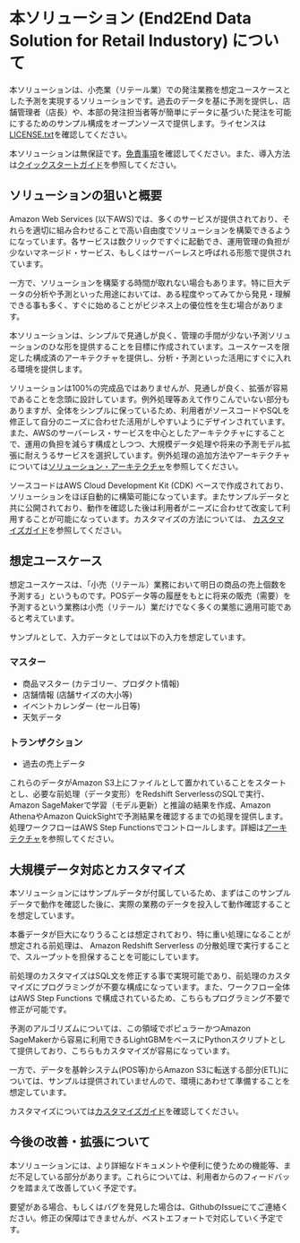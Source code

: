 # 本ソリューション (End2End Data Solution for Retail Industory) について

本ソリューションは、小売業（リテール業）での発注業務を想定ユースケースとした予測を実現するソリューションです。過去のデータを基に予測を提供し、店舗管理者（店長）や、本部の発注担当者等が簡単にデータに基づいた発注を可能にするためのサンプル構成をオープンソースで提供します。ライセンスは[LICENSE.txt](LICENSE.txt)を確認してください。

本ソリューションは無保証です。[免責事項](docs/disclaimer.md)を確認してください。また、導入方法は[クイックスタートガイド](docs/quick-start.md)を参照してください。

## ソリューションの狙いと概要

Amazon Web Services (以下AWS)では、多くのサービスが提供されており、それらを適切に組み合わせることで高い自由度でソリューションを構築できるようになっています。各サービスは数クリックですぐに起動でき、運用管理の負担が少ないマネージド・サービス、もしくはサーバーレスと呼ばれる形態で提供されています。

一方で、ソリューションを構築する時間が取れない場合もあります。特に巨大データの分析や予測といった用途においては、ある程度やってみてから発見・理解できる事も多く、すぐに始めることがビジネス上の優位性を生む場合があります。

本ソリューションは、シンプルで見通しが良く、管理の手間が少ない予測ソリューションのひな形を提供することを目標に作成されています。ユースケースを限定した構成済のアーキテクチャを提供し、分析・予測といった活用にすぐに入れる環境を提供します。

ソリューションは100%の完成品ではありませんが、見通しが良く、拡張が容易であることを念頭に設計しています。例外処理等あえて作りこんでいない部分もありますが、全体をシンプルに保っているため、利用者がソースコードやSQLを修正して自分のニーズに合わせた活用がしやすいようにデザインされています。また、AWSのサーバーレス・サービスを中心としたアーキテクチャにすることで、運用の負担を減らす構成としつつ、大規模データ処理や将来の予測モデル拡張に耐えうるサービスを選択しています。例外処理の追加方法やアーキテクチャについては[ソリューション・アーキテクチャ](docs/architecture.md)を参照してください。

ソースコードはAWS Cloud Development Kit (CDK) ベースで作成されており、ソリューションをほぼ自動的に構築可能になっています。またサンプルデータと共に公開されており、動作を確認した後は利用者がニーズに合わせて改変して利用することが可能になっています。カスタマイズの方法については、 [カスタマイズガイド](docs/how-to-customize.md)を参照してください。

## 想定ユースケース

想定ユースケースは、「小売（リテール）業務において明日の商品の売上個数を予測する」というものです。POSデータ等の履歴をもとに将来の販売（需要）を予測するという業務は小売（リテール）業だけでなく多くの業態に適用可能であると考えています。

サンプルとして、入力データとしては以下の入力を想定しています。

### マスター
- 商品マスター (カテゴリー、プロダクト情報)
- 店舗情報 (店舗サイズの大小等)
- イベントカレンダー (セール日等)
- 天気データ

### トランザクション
- 過去の売上データ

これらのデータがAmazon S3上にファイルとして置かれていることをスタートとし、必要な前処理（データ変形）をRedshift ServerlessのSQLで実行、Amazon SageMakerで学習（モデル更新）と推論の結果を作成、Amazon AthenaやAmazon QuickSightで予測結果を確認するまでの処理を提供します。処理ワークフローはAWS Step Functionsでコントロールします。詳細は[アーキテクチャ](docs/architecture.md)を参照してください。

## 大規模データ対応とカスタマイズ

本ソリューションにはサンプルデータが付属しているため、まずはこのサンプルデータで動作を確認した後に、実際の業務のデータを投入して動作確認することを想定しています。

本番データが巨大になりうることは想定されており、特に重い処理になることが想定される前処理は、 Amazon Redshift Serverless の分散処理で実行することで、スループットを担保することを可能にしています。

前処理のカスタマイズはSQL文を修正する事で実現可能であり、前処理のカスタマイズにプログラミングが不要な構成になっています。また、ワークフロー全体はAWS Step Functions で構成されているため、こちらもプログラミング不要で修正が可能です。

予測のアルゴリズムについては、この領域でポピュラーかつAmazon SageMakerから容易に利用できるLightGBMをベースにPythonスクリプトとして提供しており、こちらもカスタマイズが容易になっています。

一方で、データを基幹システム(POS等)からAmazon S3に転送する部分(ETL)については、サンプルは提供されていませんので、環境にあわせて準備することを想定しています。

カスタマイズについては[カスタマイズガイド](docs/how-to-customize.md)を確認してください。

## 今後の改善・拡張について

本ソリューションには、より詳細なドキュメントや便利に使うための機能等、まだ不足している部分があります。これらについては、利用者からのフィードバックを踏まえて改善していく予定です。

要望がある場合、もしくはバグを発見した場合は、GithubのIssueにてご連絡ください。修正の保障はできませんが、ベストエフォートで対応していく予定です。
